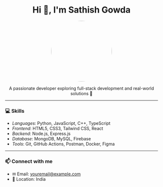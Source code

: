 <h1 align="center">Hi 👋, I'm Sathish Gowda</h1>

<p align="center">
  <img src="https://github.com/satish-github/satish-github/blob/main/profile.jpg" width="200" style="border-radius: 50%" />
</p>

<p align="center">A passionate developer exploring full-stack development and real-world solutions 🚀</p>

---

### 💻 Skills

- *Languages*: Python, JavaScript, C++, TypeScript  
- *Frontend*: HTML5, CSS3, Tailwind CSS, React  
- *Backend*: Node.js, Express.js  
- *Database*: MongoDB, MySQL, Firebase  
- *Tools*: Git, GitHub Actions, Postman, Docker, Figma  

---

### 📫 Connect with me

- ✉ Email: youremail@example.com
- 📍 Location: India
